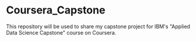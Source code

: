 # Coursera_Capstone
This repository will be used to share my capstone project for IBM's "Applied Data Science Capstone" course on Coursera.
